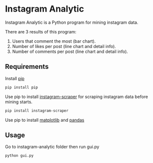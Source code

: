 # Instagram Analytic

Instagram Analytic is a Python program for mining instagram data.

There are 3 results of this program:
1. Users that comment the most (bar chart).
2. Number of likes per post (line chart and detail info).
3. Number of comments per post (line chart and detail info).

## Requirements

Install [pip](https://pypi.org/project/pip/)

```bash
pip install pip
```

Use pip to install [instagram-scraper](https://github.com/rarcega/instagram-scraper) for scraping instagram data before mining starts.

```bash
pip install instagram-scraper
```

Use pip to install [matplotlib](https://matplotlib.org/users/installing.html) and [pandas](https://pandas.pydata.org/)

## Usage

Go to instagram-analytic folder then run gui.py

```bash
python gui.py
```